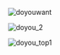 
![doyouwant](https://github.com/kbys88/kbys88.github.io/assets/142012962/40230c40-c405-4172-8a3c-1bef67060d0d)

<!-- https://github.com/kbys88/kbys88.github.io/assets/142012962/c1ae174a-0fe2-4445-98f5-8916b56693dc -->
![doyou_2](https://github.com/kbys88/kbys88.github.io/assets/142012962/f8b1e6c5-bed1-4f3f-be0f-65718ba744b3)

![doyou_top1](https://github.com/kbys88/kbys88.github.io/assets/142012962/c88b4101-dda4-4d25-86ec-fc49100cf78d)
